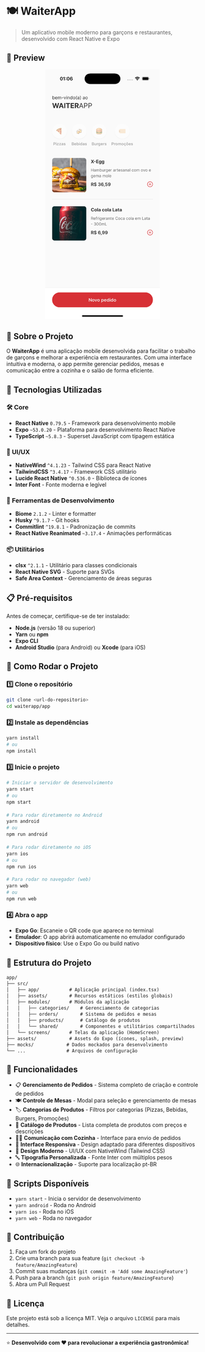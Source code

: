# 🍽️ WaiterApp

> Um aplicativo mobile moderno para garçons e restaurantes, desenvolvido com React Native e Expo

## 📱 Preview

<div align="center">
  <img src="./assets/preview.png" alt="WaiterApp Preview" width="300" />
</div>

## 📱 Sobre o Projeto

O **WaiterApp** é uma aplicação mobile desenvolvida para facilitar o trabalho de garçons e melhorar a experiência em restaurantes. Com uma interface intuitiva e moderna, o app permite gerenciar pedidos, mesas e comunicação entre a cozinha e o salão de forma eficiente.

## 🚀 Tecnologias Utilizadas

### 🛠️ Core
- **React Native** `0.79.5` - Framework para desenvolvimento mobile
- **Expo** `~53.0.20` - Plataforma para desenvolvimento React Native
- **TypeScript** `~5.8.3` - Superset JavaScript com tipagem estática

### 🎨 UI/UX
- **NativeWind** `^4.1.23` - Tailwind CSS para React Native
- **TailwindCSS** `^3.4.17` - Framework CSS utilitário
- **Lucide React Native** `^0.536.0` - Biblioteca de ícones
- **Inter Font** - Fonte moderna e legível

### 🔧 Ferramentas de Desenvolvimento
- **Biome** `2.1.2` - Linter e formatter
- **Husky** `^9.1.7` - Git hooks
- **Commitlint** `^19.8.1` - Padronização de commits
- **React Native Reanimated** `~3.17.4` - Animações performáticas

### 📦 Utilitários
- **clsx** `^2.1.1` - Utilitário para classes condicionais
- **React Native SVG** - Suporte para SVGs
- **Safe Area Context** - Gerenciamento de áreas seguras

## 📋 Pré-requisitos

Antes de começar, certifique-se de ter instalado:

- **Node.js** (versão 18 ou superior)
- **Yarn** ou **npm**
- **Expo CLI**
- **Android Studio** (para Android) ou **Xcode** (para iOS)

## 🚀 Como Rodar o Projeto

### 1️⃣ Clone o repositório
```bash
git clone <url-do-repositorio>
cd waiterapp/app
```

### 2️⃣ Instale as dependências
```bash
yarn install
# ou
npm install
```

### 3️⃣ Inicie o projeto
```bash
# Iniciar o servidor de desenvolvimento
yarn start
# ou
npm start

# Para rodar diretamente no Android
yarn android
# ou
npm run android

# Para rodar diretamente no iOS
yarn ios
# ou
npm run ios

# Para rodar no navegador (web)
yarn web
# ou
npm run web
```

### 4️⃣ Abra o app
- **Expo Go**: Escaneie o QR code que aparece no terminal
- **Emulador**: O app abrirá automaticamente no emulador configurado
- **Dispositivo físico**: Use o Expo Go ou build nativo

## 📁 Estrutura do Projeto

```
app/
├── src/
│   ├── app/           # Aplicação principal (index.tsx)
│   ├── assets/        # Recursos estáticos (estilos globais)
│   ├── modules/       # Módulos da aplicação
│   │   ├── categories/    # Gerenciamento de categorias
│   │   ├── orders/        # Sistema de pedidos e mesas
│   │   ├── products/      # Catálogo de produtos
│   │   └── shared/        # Componentes e utilitários compartilhados
│   └── screens/       # Telas da aplicação (HomeScreen)
├── assets/            # Assets do Expo (ícones, splash, preview)
├── mocks/            # Dados mockados para desenvolvimento
└── ...               # Arquivos de configuração
```

## 🎯 Funcionalidades

- 📋 **Gerenciamento de Pedidos** - Sistema completo de criação e controle de pedidos
- 🍽️ **Controle de Mesas** - Modal para seleção e gerenciamento de mesas
- 🏷️ **Categorias de Produtos** - Filtros por categorias (Pizzas, Bebidas, Burgers, Promoções)
- 🍔 **Catálogo de Produtos** - Lista completa de produtos com preços e descrições
- 👨‍🍳 **Comunicação com Cozinha** - Interface para envio de pedidos
- 📱 **Interface Responsiva** - Design adaptado para diferentes dispositivos
- 🎨 **Design Moderno** - UI/UX com NativeWind (Tailwind CSS)
- 🔤 **Tipografia Personalizada** - Fonte Inter com múltiplos pesos
- 🌐 **Internacionalização** - Suporte para localização pt-BR

## 🔧 Scripts Disponíveis

- `yarn start` - Inicia o servidor de desenvolvimento
- `yarn android` - Roda no Android
- `yarn ios` - Roda no iOS
- `yarn web` - Roda no navegador

## 🤝 Contribuição

1. Faça um fork do projeto
2. Crie uma branch para sua feature (`git checkout -b feature/AmazingFeature`)
3. Commit suas mudanças (`git commit -m 'Add some AmazingFeature'`)
4. Push para a branch (`git push origin feature/AmazingFeature`)
5. Abra um Pull Request

## 📝 Licença

Este projeto está sob a licença MIT. Veja o arquivo `LICENSE` para mais detalhes.

---

⭐ **Desenvolvido com ❤️ para revolucionar a experiência gastronômica!**
